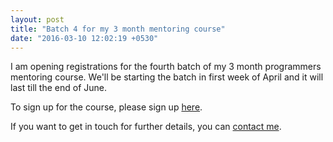 ```yaml
---
layout: post
title: "Batch 4 for my 3 month mentoring course"
date: "2016-03-10 12:02:19 +0530"
---
```


I am opening registrations for the fourth batch of my 3 month programmers mentoring course. We'll be starting the batch in first week of April and it will last till the end of June.

To sign up for the course, please sign up [here](http://goo.gl/forms/i3jX53v9GP).

If you want to get in touch for further details, you can [contact me](http://thelycaeum.in/contact.html). 


